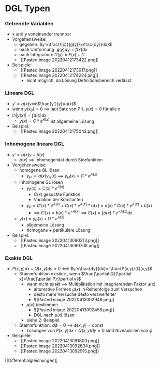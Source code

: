 # DGL Typen
### Getrennte Variablen
+ x und y voneinander trennbar
+ Vorgehensweise:
	+ gegeben: $y'=\frac{f(x)}{g(y)}=\frac{dy}{dx}$
	+ nach Umformung: $g(y)dy=f(x)dx$
	+ nach Integration: $G(y)=F(x)+C$
	+ ![[Pasted image 20220412173422.png]]
+ Beispiele:
	+ ![[Pasted image 20220412173917.png]]
	+ ![[Pasted image 20220412174224.png]]
		+ nicht möglich, da Lösung Definitionsbereich verlässt

### Lineare DGL
+ $y'=a(x)y$==>$\frac{y'}{y}=a(x)$
+ wenn $y(x_0)=0$ ==> laut Satz von P-L $y(x)=0$ für alle x
+ $ln|y(x)|=\int a(x)dx$
	+ $y(x)=C*e^{A(x)}$ ist allgemeine Lösung
+ Beispiel:
	+ ![[Pasted image 20220412175042.png]]

### Inhomogene lineare DGL
+ $y'=a(x)y+b(x)$
	+ $b(x)$ ==> Inhomogenität durch Störfunktion
+ Vorgehensweise:
	+ homogene GL lösen
		+ $y_H'=a(x)y_H(x)$ ==> $y_H(x)=C*e^{A(x)}$
	+ inhomogene GL lösen
		+ $y_P(x)=C(x)*e^{A(x)}$
			+ $C(x)$ gesuchte Funktion
			+ Variation der Konstanten
		+ $y_P=C'(x)*e^{A(x)}+C(x)*e^{A(x)}*a(x)=a(x)*C(x)*e^{A(x)}+b(x)$
			+ ==> $C'(x)=b(x)*e^{-A(x)}$ ==> $C(x)=\int b(x)*e^{-A(x)}dx$
	+ $y(x)=y_P(x)+D*e^{A(x)}$
		+ allgemeine Lösung
		+ homogene + partikuläre Lösung
+ Beispiel:
	+ ![[Pasted image 20220413090213.png]]
	+ ![[Pasted image 20220413090708.png]]

### Exakte DGL
+ $P(x,y)dx+Q(x,y)dy=0$ <==> $y'=\frac{dy}{dx}=-\frac{P(x,y)}{Q(x,y}$
	+ Stammfunktion existiert, wenn $\frac{\partial Q}{\partial x}=\frac{\partial P}{\partial y}$
		+ wenn nicht exakt ==> Multiplikation mit integrierenden Faktor μ(x)
			+ alternative Formen $\mu(x)$ in Reihenfolge zum Versuchen
			+ desto mehr Versuche desto verzweifelter
			+ ![[Pasted image 20220413092948.png]]
		+ $\mu(x)$ bestimmen
			+ ![[Pasted image 20220413092458.png]]
			+ DGL nach $\mu(x)$ lösen
		+ siehe 2. Beispiel
	+ Stammfunktion: $d\phi=0$ ==> $\phi(x,y)=const$
		+ Lösungen von $P(x,y)dx+Q(x,y)dy=0$ sind Niveaulinien von $\phi$
+ Beispiele:
	+ ![[Pasted image 20220413091800.png]]
	+ ![[Pasted image 20220413092634.png]]
	+ ![[Pasted image 20220413092916.png]]


[[Differentialgleichungen]]